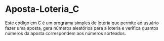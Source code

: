 # Aposta-Loteria_C
Este código em C é um programa simples de loteria que permite ao usuário fazer uma aposta, gera números aleatórios para a loteria e verifica quantos números da aposta correspondem aos números sorteados.
